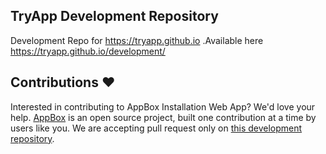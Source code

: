 ## TryApp Development Repository
Development Repo for https://tryapp.github.io .Available here https://tryapp.github.io/development/


## Contributions ❤️
Interested in contributing to AppBox Installation Web App? We'd love your help. [AppBox](https://tryappbox.github.io) is an open source project, built one contribution at a time by users like you. We are accepting pull request only on [this development repository](https://github.com/TryApp/development).


